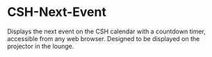 # CSH-Next-Event
Displays the next event on the CSH calendar with a countdown timer, accessible from any web browser. Designed to be displayed on the projector in the lounge.
